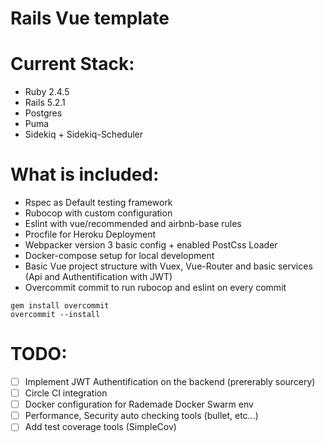 # Rails Vue template

# Current Stack:
- Ruby 2.4.5
- Rails 5.2.1
- Postgres
- Puma
- Sidekiq + Sidekiq-Scheduler

# What is included:

- Rspec as Default testing framework
- Rubocop with custom configuration
- Eslint with vue/recommended and airbnb-base rules
- Procfile for Heroku Deployment
- Webpacker version 3 basic config + enabled PostCss Loader
- Docker-compose setup for local development
- Basic Vue project structure with Vuex, Vue-Router and basic services (Api and Authentification with JWT)
- Overcommit commit to run rubocop and eslint on every commit
```
gem install overcommit
overcommit --install
```

# TODO:
- [ ] Implement JWT Authentification on the backend (prererably sourcery)
- [ ] Circle CI integration
- [ ] Docker configuration for Rademade Docker Swarm env
- [ ] Performance, Security auto checking tools (bullet, etc...)
- [ ] Add test coverage tools (SimpleCov)